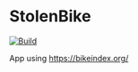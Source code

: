 # StolenBike

[![Build](https://github.com/al-76/StolenBike/actions/workflows/swift.yml/badge.svg)](https://github.com/al-76/StolenBike/actions/workflows/swift.yml)

App using https://bikeindex.org/
